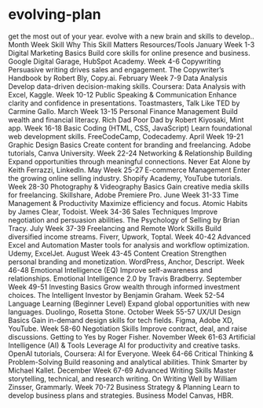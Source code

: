 # evolving-plan
get the most out of your year. evolve with a new brain and skills to develop.. 
Month	Week	Skill	Why This Skill Matters	Resources/Tools
January	Week 1-3	Digital Marketing Basics	Build core skills for online presence and business.	Google Digital Garage, HubSpot Academy.
Week 4-6	Copywriting	Persuasive writing drives sales and engagement.	The Copywriter’s Handbook by Robert Bly, Copy.ai.
February	Week 7-9	Data Analysis	Develop data-driven decision-making skills.	Coursera: Data Analysis with Excel, Kaggle.
Week 10-12	Public Speaking & Communication	Enhance clarity and confidence in presentations.	Toastmasters, Talk Like TED by Carmine Gallo.
March	Week 13-15	Personal Finance Management	Build wealth and financial literacy.	Rich Dad Poor Dad by Robert Kiyosaki, Mint app.
Week 16-18	Basic Coding (HTML, CSS, JavaScript)	Learn foundational web development skills.	FreeCodeCamp, Codecademy.
April	Week 19-21	Graphic Design Basics	Create content for branding and freelancing.	Adobe tutorials, Canva University.
Week 22-24	Networking & Relationship Building	Expand opportunities through meaningful connections.	Never Eat Alone by Keith Ferrazzi, LinkedIn.
May	Week 25-27	E-commerce Management	Enter the growing online selling industry.	Shopify Academy, YouTube tutorials.
Week 28-30	Photography & Videography Basics	Gain creative media skills for freelancing.	Skillshare, Adobe Premiere Pro.
June	Week 31-33	Time Management & Productivity	Maximize efficiency and focus.	Atomic Habits by James Clear, Todoist.
Week 34-36	Sales Techniques	Improve negotiation and persuasion abilities.	The Psychology of Selling by Brian Tracy.
July	Week 37-39	Freelancing and Remote Work Skills	Build diversified income streams.	Fiverr, Upwork, Toptal.
Week 40-42	Advanced Excel and Automation	Master tools for analysis and workflow optimization.	Udemy, ExcelJet.
August	Week 43-45	Content Creation	Strengthen personal branding and monetization.	WordPress, Anchor, Descript.
Week 46-48	Emotional Intelligence (EQ)	Improve self-awareness and relationships.	Emotional Intelligence 2.0 by Travis Bradberry.
September	Week 49-51	Investing Basics	Grow wealth through informed investment choices.	The Intelligent Investor by Benjamin Graham.
Week 52-54	Language Learning (Beginner Level)	Expand global opportunities with new languages.	Duolingo, Rosetta Stone.
October	Week 55-57	UX/UI Design Basics	Gain in-demand design skills for tech fields.	Figma, Adobe XD, YouTube.
Week 58-60	Negotiation Skills	Improve contract, deal, and raise discussions.	Getting to Yes by Roger Fisher.
November	Week 61-63	Artificial Intelligence (AI) & Tools	Leverage AI for productivity and creative tasks.	OpenAI tutorials, Coursera: AI for Everyone.
Week 64-66	Critical Thinking & Problem-Solving	Build reasoning and analytical abilities.	Think Smarter by Michael Kallet.
December	Week 67-69	Advanced Writing Skills	Master storytelling, technical, and research writing.	On Writing Well by William Zinsser, Grammarly.
Week 70-72	Business Strategy & Planning	Learn to develop business plans and strategies.	Business Model Canvas, HBR.
